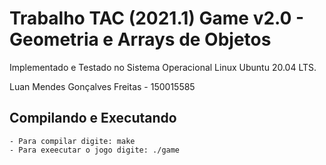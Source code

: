 # Trabalho TAC (2021.1) Game v2.0 - Geometria e Arrays de Objetos

Implementado e Testado no Sistema Operacional Linux Ubuntu 20.04 LTS.

Luan Mendes Gonçalves Freitas - 150015585

## Compilando e Executando

	- Para compilar digite: make
	- Para exeecutar o jogo digite: ./game